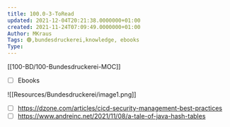 ```yaml
---
title: 100.0-3-ToRead
updated: 2021-12-04T20:21:38.0000000+01:00
created: 2021-11-24T07:09:49.0000000+01:00
Author: MKraus
Tags: 🟢,bundesdruckerei,knowledge, ebooks
Type:
---
```


[[100-BD/100-Bundesdruckerei-MOC]]

-   [ ] Ebooks  

![[Resources/Bundesdruckerei/image1.png]]

-   [ ] <https://dzone.com/articles/cicd-security-management-best-practices>
-   [ ] <https://www.andreinc.net/2021/11/08/a-tale-of-java-hash-tables>
